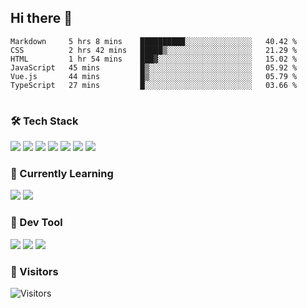 ## Hi there 👋

<table>
<!--START_SECTION:waka-->

```text
Markdown     5 hrs 8 mins    ██████████░░░░░░░░░░░░░░░   40.42 %
CSS          2 hrs 42 mins   █████▒░░░░░░░░░░░░░░░░░░░   21.29 %
HTML         1 hr 54 mins    ███▓░░░░░░░░░░░░░░░░░░░░░   15.02 %
JavaScript   45 mins         █▒░░░░░░░░░░░░░░░░░░░░░░░   05.92 %
Vue.js       44 mins         █▒░░░░░░░░░░░░░░░░░░░░░░░   05.79 %
TypeScript   27 mins         █░░░░░░░░░░░░░░░░░░░░░░░░   03.66 %
```

<!--END_SECTION:waka-->
</table>

### 🛠 Tech Stack

![](https://img.shields.io/badge/HTML5-black?style=flat&logo=html5)
![](https://img.shields.io/badge/CSS3-black?style=flat&logo=css3)
![](https://img.shields.io/badge/Javascript-black?style=flat&logo=javascript)
![](https://img.shields.io/badge/Vue-black?style=flat&logo=vuedotjs)
![](https://img.shields.io/badge/node.js-black?style=flat&logo=nodedotjs)
![](https://img.shields.io/badge/MangoDB-black?style=flat&logo=mongodb)
![](https://img.shields.io/badge/MySQL-black?style=flat&logo=mysql)

### 📖 Currently Learning

![](https://img.shields.io/badge/TypeScript-black?style=flat&logo=typescript)
![](https://img.shields.io/badge/React-black?style=flat&logo=react)

### 📏 Dev Tool

<!-- <img src="https://media.giphy.com/media/SWoSkN6DxTszqIKEqv/giphy.gif" align="right" height="275" /> -->
![](https://img.shields.io/badge/Editor-VSCode-blue?style=flat-square&logo=visual-studio-code&logoColor=blue)
![](https://img.shields.io/badge/IDE-WebStorm-orange?style=flat-square&logo=webstorm&logoColor=white)
![](https://img.shields.io/badge/API-Postman-blue?style=flat-square&logo=postman&logoColor=orange)

### 🔆 Visitors
![Visitors](https://count.getloli.com/get/@imxxxx?theme=rule34)
